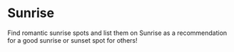 # Sunrise
Find romantic sunrise spots and list them on Sunrise as a recommendation for a good sunrise or sunset spot for others!
